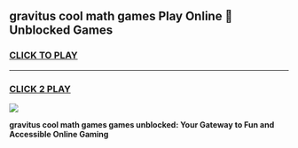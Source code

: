 
## gravitus cool math games Play Online 👋 Unblocked Games
<h3>
<a href="https://news.freeplayer.one?title=gravitus_cool_math_games&ref=17CMG">CLICK TO PLAY</a></h3>
<hr>

<h3>
<a href="https://news.freeplayer.one?title=gravitus_cool_math_games&ref=17CMG">CLICK 2 PLAY</a>
  
</h3>

<a href="https://news.freeplayer.one?title=gravitus_cool_math_games&ref=17CMG/"><img src="https://clearcache.store/games.png"></a>


**gravitus cool math games games unblocked: Your Gateway to Fun and Accessible Online Gaming**
